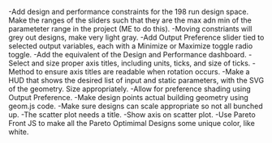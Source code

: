 -Add design and performance constraints for the 198 run design space. Make the ranges of the sliders such that they are the max adn min of the parameteter range in the project (ME to do this).
-Moving constriants will grey out designs, make very light gray.
-Add Output Preference slider tied to selected output variables, each with a Minimize or Maximize toggle radio toggle.
-Add the equivalent of the Design and Performance dashboard.
-Select and size proper axis titles, including units, ticks, and size of ticks.
-Method to ensure axis titles are readable when rotation occurs.
-Make a HUD that shows the desired list of input and static parameters, with the SVG of the geometry. Size appropriately.
-Allow for preference shading using Output Preference.
-Make design points actual building geometry using geom.js code. 
-Make sure designs can scale appropriate so not all bunched up.
-The scatter plot needs a title.
-Show axis on scatter plot.
-Use Pareto Front JS to make all the Pareto Optimimal Designs some unique color, like white.

